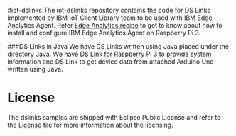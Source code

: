 #iot-dslinks
The iot-dslinks repository contains the code for DS Links implemented by IBM IoT Client Library team to be used with IBM Edge Analytics Agent. 
Refer [Edge Analytics recipe](https://developer.ibm.com/recipes/tutorials/getting-started-with-edge-analytics-in-watson-iot-platform/) to get to know about how to install and configure IBM Edge Analytics Agent on Raspberry Pi 3.

###DS Links in Java
We have DS Links written using Java placed under the directory [Java](https://github.com/ibm-watson-iot/iot-dslinks/tree/master/java). We have DS Link for Raspberry Pi 3 to provide system 
information and DS Link to get device data from attached Arduino Uno written using Java.


# License
The dslinks samples are shipped with Eclipse Public License and refer to the [License](https://github.com/ibm-watson-iot/edge-analytics-samples/blob/master/dslinks/LICENSE) file for more information about the licensing.
